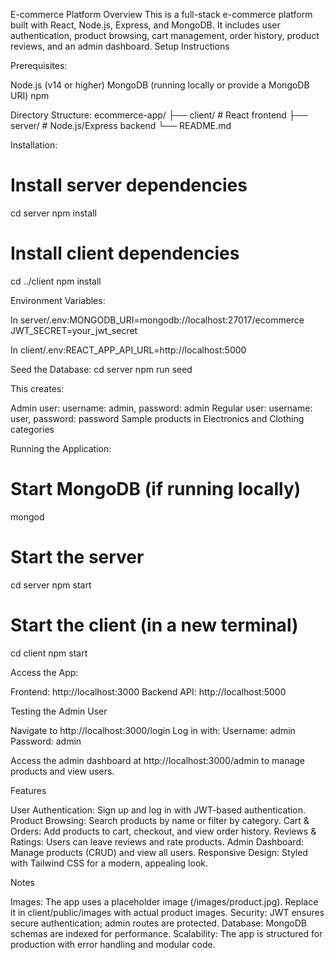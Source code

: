 E-commerce Platform
Overview
This is a full-stack e-commerce platform built with React, Node.js, Express, and MongoDB. It includes user authentication, product browsing, cart management, order history, product reviews, and an admin dashboard.
Setup Instructions

Prerequisites:

Node.js (v14 or higher)
MongoDB (running locally or provide a MongoDB URI)
npm


Directory Structure:
ecommerce-app/
├── client/           # React frontend
├── server/           # Node.js/Express backend
└── README.md


Installation:
# Install server dependencies
cd server
npm install

# Install client dependencies
cd ../client
npm install


Environment Variables:

In server/.env:MONGODB_URI=mongodb://localhost:27017/ecommerce
JWT_SECRET=your_jwt_secret


In client/.env:REACT_APP_API_URL=http://localhost:5000




Seed the Database:
cd server
npm run seed

This creates:

Admin user: username: admin, password: admin
Regular user: username: user, password: password
Sample products in Electronics and Clothing categories


Running the Application:
# Start MongoDB (if running locally)
mongod

# Start the server
cd server
npm start

# Start the client (in a new terminal)
cd client
npm start


Access the App:

Frontend: http://localhost:3000
Backend API: http://localhost:5000



Testing the Admin User

Navigate to http://localhost:3000/login
Log in with:
Username: admin
Password: admin


Access the admin dashboard at http://localhost:3000/admin to manage products and view users.

Features

User Authentication: Sign up and log in with JWT-based authentication.
Product Browsing: Search products by name or filter by category.
Cart & Orders: Add products to cart, checkout, and view order history.
Reviews & Ratings: Users can leave reviews and rate products.
Admin Dashboard: Manage products (CRUD) and view all users.
Responsive Design: Styled with Tailwind CSS for a modern, appealing look.

Notes

Images: The app uses a placeholder image (/images/product.jpg). Replace it in client/public/images with actual product images.
Security: JWT ensures secure authentication; admin routes are protected.
Database: MongoDB schemas are indexed for performance.
Scalability: The app is structured for production with error handling and modular code.
